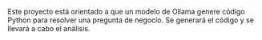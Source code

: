 Este proyecto está orientado a que un modelo de Ollama genere código Python para resolver una pregunta de negocio. Se generará el código y se llevará a cabo el análisis.
